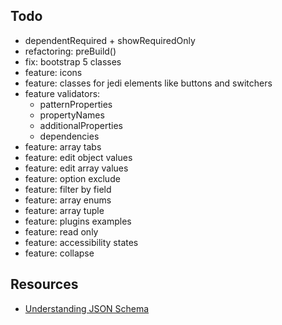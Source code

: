 ## Todo

- dependentRequired + showRequiredOnly
- refactoring: preBuild()
- fix: bootstrap 5 classes
- feature: icons
- feature: classes for jedi elements like buttons and switchers
- feature validators: 
    - patternProperties
    - propertyNames
    - additionalProperties
    - dependencies 
- feature: array tabs
- feature: edit object values
- feature: edit array values
- feature: option exclude
- feature: filter by field
- feature: array enums
- feature: array tuple 
- feature: plugins examples
- feature: read only
- feature: accessibility states
- feature: collapse

## Resources
* [Understanding JSON Schema](http://json-schema.org/understanding-json-schema/index.html)
